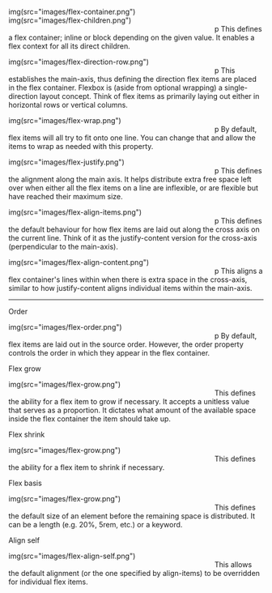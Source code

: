 img(src="images/flex-container.png")
<img data-src="img/flex-container.png" style="width:80%;" />
img(src="images/flex-children.png")
<img data-src="img/flex-children.png" style="width:80%;" />
p This defines a flex container; inline or block depending on the given value. It enables a flex context for all its direct children.



img(src="images/flex-direction-row.png")
<img data-src="img/flex-direction-row.png" style="width:80%;" />
p This establishes the main-axis, thus defining the direction flex items are placed in the flex container. Flexbox is (aside from optional wrapping) a single-direction layout concept. Think of flex items as primarily laying out either in horizontal rows or vertical columns.


img(src="images/flex-wrap.png")
<img data-src="img/flex-wrap.png" style="width:80%;" />
p By default, flex items will all try to fit onto one line. You can change that and allow the items to wrap as needed with this property.


img(src="images/flex-justify.png")
<img data-src="img/flex-justify.png" style="width:80%;" />
p This defines the alignment along the main axis. It helps distribute extra free space left over when either all the flex items on a line are inflexible, or are flexible but have reached their maximum size.


img(src="images/flex-align-items.png")
<img data-src="img/flex-align-items.png" style="width:80%;" />
p This defines the default behaviour for how flex items are laid out along the cross axis on the current line. Think of it as the justify-content version for the cross-axis (perpendicular to the main-axis).



img(src="images/flex-align-content.png")
<img data-src="img/flex-align-content.png" style="width:80%;" />
p This aligns a flex container's lines within when there is extra space in the cross-axis, similar to how justify-content aligns individual items within the main-axis.



--------------
Order


img(src="images/flex-order.png")
<img data-src="img/flex-order.png" style="width:80%;" />
p By default, flex items are laid out in the source order. However, the order property controls the order in which they appear in the flex container.

Flex grow


img(src="images/flex-grow.png")
<img data-src="img/flex-grow.png" style="width:80%;" />
 This defines the ability for a flex item to grow if necessary. It accepts a unitless value that serves as a proportion. It dictates what amount of the available space inside the flex container the item should take up.

Flex shrink


img(src="images/flex-grow.png")
<img data-src="img/flex-grow.png" style="width:80%;" />
 This defines the ability for a flex item to shrink if necessary.

Flex basis


img(src="images/flex-grow.png")
<img data-src="img/flex-grow.png" style="width:80%;" />
 This defines the default size of an element before the remaining space is distributed. It can be a length (e.g. 20%, 5rem, etc.) or a keyword.

Align self


img(src="images/flex-align-self.png")
<img data-src="img/flex-align-self.png" style="width:80%;" />
 This allows the default alignment (or the one specified by align-items) to be overridden for individual flex items.
